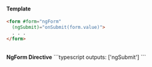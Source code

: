 #### Template
```html
<form #form="ngForm"
  (ngSubmit)="onSubmit(form.value)">
  . . .
</form>
```
<br/>
<strong>NgForm Directive</strong>
```typescript
outputs: ['ngSubmit']
```